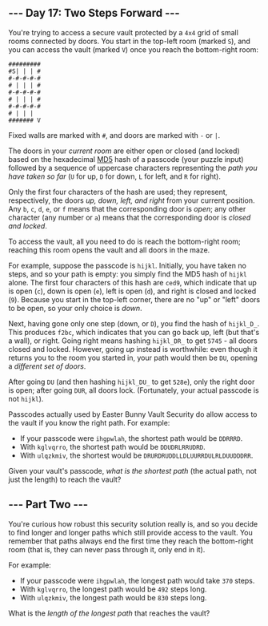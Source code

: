 ## --- Day 17: Two Steps Forward ---

You're trying to access a secure vault protected by a `4x4` grid of small rooms connected by doors. You start in the top-left room (marked `S`), and you can access the vault (marked `V`) once you reach the bottom-right room:

```
#########
#S| | | #
#-#-#-#-#
# | | | #
#-#-#-#-#
# | | | #
#-#-#-#-#
# | | |  
####### V
```

Fixed walls are marked with `#`, and doors are marked with `-` or `|`.

The doors in your _current room_ are either open or closed (and locked) based on the hexadecimal [MD5](https://en.wikipedia.org/wiki/MD5) hash of a passcode (your puzzle input) followed by a sequence of uppercase characters representing the _path you have taken so far_ (`U` for up, `D` for down, `L` for left, and `R` for right).

Only the first four characters of the hash are used; they represent, respectively, the doors _up, down, left, and right_ from your current position. Any `b`, `c`, `d`, `e`, or `f` means that the corresponding door is _open_; any other character (any number or `a`) means that the corresponding door is _closed and locked_.

To access the vault, all you need to do is reach the bottom-right room; reaching this room opens the vault and all doors in the maze.

For example, suppose the passcode is `hijkl`. Initially, you have taken no steps, and so your path is empty: you simply find the MD5 hash of `hijkl` alone. The first four characters of this hash are `ced9`, which indicate that up is open (`c`), down is open (`e`), left is open (`d`), and right is closed and locked (`9`). Because you start in the top-left corner, there are no "up" or "left" doors to be open, so your only choice is _down_.

Next, having gone only one step (down, or `D`), you find the hash of `hijkl_D_`. This produces `f2bc`, which indicates that you can go back up, left (but that's a wall), or right. Going right means hashing `hijkl_DR_` to get `5745` - all doors closed and locked. However, going _up_ instead is worthwhile: even though it returns you to the room you started in, your path would then be `DU`, opening a _different set of doors_.

After going `DU` (and then hashing `hijkl_DU_` to get `528e`), only the right door is open; after going `DUR`, all doors lock. (Fortunately, your actual passcode is not `hijkl`).

Passcodes actually used by Easter Bunny Vault Security do allow access to the vault if you know the right path. For example:

*   If your passcode were `ihgpwlah`, the shortest path would be `DDRRRD`.
*   With `kglvqrro`, the shortest path would be `DDUDRLRRUDRD`.
*   With `ulqzkmiv`, the shortest would be `DRURDRUDDLLDLUURRDULRLDUUDDDRR`.

Given your vault's passcode, _what is the shortest path_ (the actual path, not just the length) to reach the vault?

## --- Part Two ---

You're curious how robust this security solution really is, and so you decide to find longer and longer paths which still provide access to the vault. You remember that paths always end the first time they reach the bottom-right room (that is, they can never pass through it, only end in it).

For example:

*   If your passcode were `ihgpwlah`, the longest path would take `370` steps.
*   With `kglvqrro`, the longest path would be `492` steps long.
*   With `ulqzkmiv`, the longest path would be `830` steps long.

What is the _length of the longest path_ that reaches the vault?